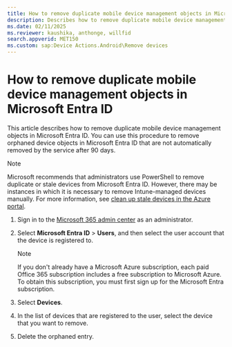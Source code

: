 ```yaml
---
title: How to remove duplicate mobile device management objects in Microsoft Entra ID
description: Describes how to remove duplicate mobile device management objects in Microsoft Entra ID that are not automatically removed.
ms.date: 02/11/2025
ms.reviewer: kaushika, anthonge, willfid
search.appverid: MET150
ms.custom: sap:Device Actions.Android\Remove devices
---
```

# How to remove duplicate mobile device management objects in Microsoft Entra ID

This article describes how to remove duplicate mobile device management objects in Microsoft Entra ID. You can use this procedure to remove orphaned device objects in Microsoft Entra ID that are not automatically removed by the service after 90 days.

> [!NOTE]
> Microsoft recommends that administrators use PowerShell to remove duplicate or stale devices from Microsoft Entra ID. However, there may be instances in which it is necessary to remove Intune-managed devices manually. For more information, see [clean up stale devices in the Azure portal](/azure/active-directory/devices/manage-stale-devices#clean-up-stale-devices-in-the-azure-portal).

1. Sign in to the [Microsoft 365 admin center](https://admin.microsoft.com/) as an administrator.
2. Select **Microsoft Entra ID** > **Users**, and then select the user account that the device is registered to.

    > [!NOTE]
    >  If you don't already have a Microsoft Azure subscription, each paid Office 365 subscription includes a free subscription to Microsoft Azure. To obtain this subscription, you must first sign up for the Microsoft Entra subscription.

3. Select **Devices**.
4. In the list of devices that are registered to the user, select the device that you want to remove.
5. Delete the orphaned entry.
